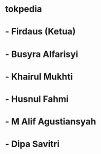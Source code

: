 # tokpedia
# - Firdaus (Ketua)
# - Busyra Alfarisyi
# - Khairul Mukhti
# - Husnul Fahmi
# - M Alif Agustiansyah
# - Dipa Savitri
